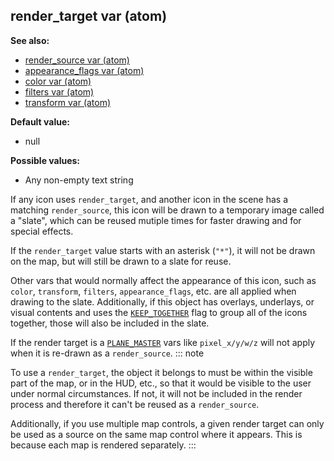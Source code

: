 ## render_target var (atom)
**See also:**
+   [render_source var (atom)](/ref/atom/var/render_source.md) 
+   [appearance_flags var (atom)](/ref/atom/var/appearance_flags.md) 
+   [color var (atom)](/ref/atom/var/color.md) 
+   [filters var (atom)](/ref/atom/var/filters.md) 
+   [transform var (atom)](/ref/atom/var/transform.md) 
<!-- -->
**Default value:**
+   null
<!-- -->
**Possible values:**
+   Any non-empty text string


If any icon uses `render_target`, and another icon in the scene
has a matching `render_source`, this icon will be drawn to a temporary
image called a \"slate\", which can be reused mutiple times for faster
drawing and for special effects. 

If the `render_target` value
starts with an asterisk (`"*"`), it will not be drawn on the map, but
will still be drawn to a slate for reuse. 

Other vars that would
normally affect the appearance of this icon, such as `color`,
`transform`, `filters`, `appearance_flags`, etc. are all applied when
drawing to the slate. Additionally, if this object has overlays,
underlays, or visual contents and uses the
[`KEEP_TOGETHER`](/ref/atom/var/appearance_flags.md)  flag to group all of the
icons together, those will also be included in the slate. 

If
the render target is a [`PLANE_MASTER`](/ref/atom/var/appearance_flags.md) 
vars like `pixel_x/y/w/z` will not apply when it is re-drawn as a
`render_source`.
::: note


To use a `render_target`, the object it belongs to must be
within the visible part of the map, or in the HUD, etc., so that it
would be visible to the user under normal circumstances. If not, it will
not be included in the render process and therefore it can\'t be reused
as a `render_source`. 

Additionally, if you use multiple map
controls, a given render target can only be used as a source on the same
map control where it appears. This is because each map is rendered
separately.
:::